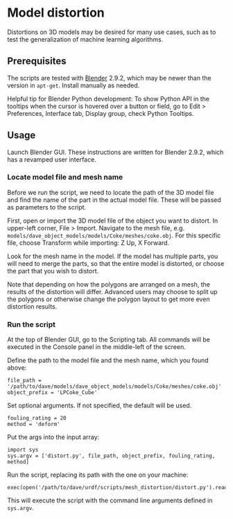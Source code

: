 # Model distortion

Distortions on 3D models may be desired for many use cases, such as to test
the generalization of machine learning algorithms.

## Prerequisites

The scripts are tested with [Blender](https://www.blender.org/) 2.9.2,
which may be newer than the version in `apt-get`.
Install manually as needed.

Helpful tip for Blender Python development:
To show Python API in the tooltips when the cursor is hovered over a button or
field, go to Edit > Preferences, Interface tab, Display group, check Python
Tooltips.

## Usage

Launch Blender GUI.
These instructions are written for Blender 2.9.2, which has a revamped user
interface.

### Locate model file and mesh name

Before we run the script, we need to locate the path of the 3D model file and
find the name of the part in the actual model file.
These will be passed as parameters to the script.

First, open or import the 3D model file of the object you want to distort.
In upper-left corner, File > Import.
Navigate to the mesh file, e.g. `models/dave_object_models/models/Coke/meshes/coke.obj`.
For this specific file, choose Transform while importing: Z Up, X Forward.

Look for the mesh name in the model.
If the model has multiple parts, you will need to merge the parts, so that the
entire model is distorted, or choose the part that you wish to distort.

Note that depending on how the polygons are arranged on a mesh, the results of
the distortion will differ.
Advanced users may choose to split up the polygons or otherwise change the
polygon layout to get more even distortion results.

### Run the script

At the top of Blender GUI, go to the Scripting tab.
All commands will be executed in the Console panel in the middle-left of the
screen.

Define the path to the model file and the mesh name, which you found above:
```
file_path = '/path/to/dave/models/dave_object_models/models/Coke/meshes/coke.obj'
object_prefix = 'LPCoke_Cube'
```

Set optional arguments. If not specified, the default will be used.
```
fouling_rating = 20
method = 'deform'
```

Put the args into the input array:
```
import sys
sys.argv = ['distort.py', file_path, object_prefix, fouling_rating, method]
```

Run the script, replacing its path with the one on your machine:
```
exec(open('/path/to/dave/urdf/scripts/mesh_distortion/distort.py').read());
```

This will execute the script with the command line arguments defined in
`sys.argv`.
